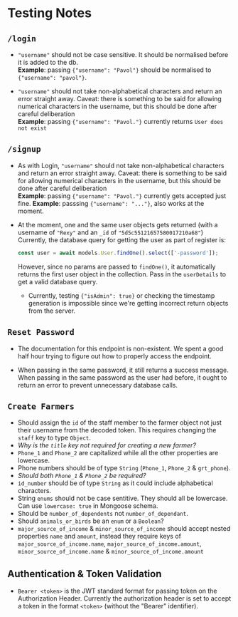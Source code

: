 # Testing Notes

## `/login`
- `"username"` should not be case sensitive. It should be normalised before it is added to the db. <br>
**Example**: passing `{"username": "Pavol"}` should be normalised to `{"username": "pavol"}`.

- `"username"` should not take non-alphabetical characters and return an error straight away. Caveat: there is something to be said for allowing numerical characters in the username, but this should be done after careful deliberation <br>
**Example**: passing `{"username": "Pavol."}` currently returns `User does not exist`

## `/signup`
- As with Login, `"username"` should not take non-alphabetical characters and return an error straight away. Caveat: there is something to be said for allowing numerical characters in the username, but this should be done after careful deliberation <br>
**Example**: passing `{"username": "Pavol."}` currently gets accepted just fine.
**Example**: passsing `{"username": "..."}`, also works at the moment.

- At the moment, one and the same user objects gets returned (with a username of `"Rexy"` and an `_id` of `"5d5c55121657580017210a68"`)
Currently, the database query for getting the user as part of register is: 
  ```js
  const user = await models.User.findOne().select(['-password']);
  ```
  However, since no params are passed to `findOne()`, it automatically returns the first user object in the collection. Pass in the `userDetails` to get a valid database query.
    - Currently, testing `{"isAdmin": true}` or checking the timestamp generation is impossible since we're getting incorrect return objects from the server.

## `Reset Password`
- The documentation for this endpoint is non-existent. We spent a good half hour trying to figure out how to properly access the endpoint.

- When passing in the same password, it still returns a success message. When passing in the same password as the user had before, it ought to return an error to prevent unnecessary database calls.

## `Create Farmers`
- Should assign the `id` of the staff member to the farmer object not just their username from the decoded token. This requires changing the `staff` key to type `Object`.
- _Why is the `title` key not required for creating a new farmer?_
- `Phone_1` and `Phone_2` are capitalized while all the other properties are lowercase.
- Phone numbers should be of type `String` (`Phone_1`, `Phone_2` & `grt_phone`).
- _Should both `Phone_1` & `Phone_2` be required?_
- `id_number` should be of type `String` as it could include alphabetical characters.
- String `enums` should not be case sentitive. They should all be lowercase. Can use `lowercase: true` in Mongoose schema.
- Should be `number_of_dependents` not `number_of_dependant`.
- Should `animals_or_birds` be an `enum` or a `Boolean`?
- `major_source_of_income` & `minor_source_of_income` should accept nested properties `name` and `amount`, instead they require keys of `major_source_of_income.name`, `major_source_of_income.amount`, `minor_source_of_income.name` & `minor_source_of_income.amount`

## Authentication & Token Validation
- `Bearer <token>` is the JWT standard format for passing token on the Authorization Header. Currently the authorization header is set to accept a token in the format `<token>` (without the "Bearer" identifier).